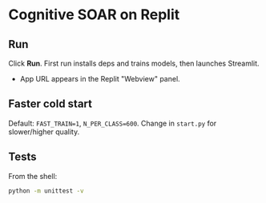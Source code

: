 # Cognitive SOAR on Replit

## Run
Click **Run**. First run installs deps and trains models, then launches Streamlit.
- App URL appears in the Replit "Webview" panel.

## Faster cold start
Default: `FAST_TRAIN=1`, `N_PER_CLASS=600`. Change in `start.py` for slower/higher quality.

## Tests
From the shell:
```bash
python -m unittest -v
```